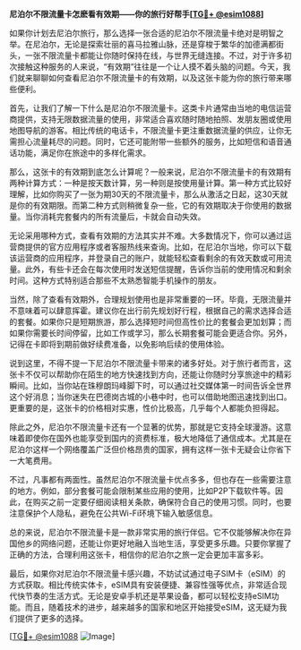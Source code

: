 **尼泊尔不限流量卡怎麽看有效期——你的旅行好帮手[[TG💪+ @esim1088](https://t.me/s/esim1088)]**

如果你计划去尼泊尔旅行，那么选择一张合适的尼泊尔不限流量卡绝对是明智之举。在尼泊尔，无论是探索壮丽的喜马拉雅山脉，还是穿梭于繁华的加德满都街头，一张不限流量卡都能让你随时保持在线，与世界无缝连接。不过，对于许多初次接触这种服务的人来说，“有效期”往往是一个让人摸不着头脑的问题。今天，我们就来聊聊如何查看尼泊尔不限流量卡的有效期，以及这张卡能为你的旅行带来哪些便利。

首先，让我们了解一下什么是尼泊尔不限流量卡。这类卡片通常由当地的电信运营商提供，支持无限数据流量的使用，非常适合喜欢随时随地拍照、发朋友圈或使用地图导航的游客。相比传统的电话卡，不限流量卡更注重数据流量的供应，让你无需担心流量耗尽的问题。同时，它还可能附带一些额外的服务，比如短信和语音通话功能，满足你在旅途中的多样化需求。

那么，这张卡的有效期到底怎么计算呢？一般来说，尼泊尔不限流量卡的有效期有两种计算方式：一种是按天数计算，另一种则是按使用量计算。第一种方式比较好理解，比如你购买了一张为期30天的不限流量卡，那么从激活之日起，这30天就是你的有效期限。而第二种方式则稍微复杂一些，它的有效期取决于你使用的数据量。当你消耗完套餐内的所有流量后，卡就会自动失效。

无论采用哪种方式，查看有效期的方法其实并不难。大多数情况下，你可以通过运营商提供的官方应用程序或者客服热线来查询。比如，在尼泊尔当地，你可以下载该运营商的应用程序，并登录自己的账户，就能轻松查看剩余的有效天数或可用流量。此外，有些卡还会在每次使用时发送短信提醒，告诉你当前的使用情况和剩余时间。这种方式特别适合那些不太熟悉智能手机操作的朋友。

当然，除了查看有效期外，合理规划使用也是非常重要的一环。毕竟，无限流量并不意味着可以肆意挥霍。建议你在出行前先规划好行程，根据自己的需求选择合适的套餐。如果你只是短期旅游，那么选择短时间但高性价比的套餐会更加划算；而如果你需要长时间停留，比如工作或学习，那么长期套餐可能会更适合你。另外，记得在卡即将到期前做好续费准备，以免影响后续的使用体验。

说到这里，不得不提一下尼泊尔不限流量卡带来的诸多好处。对于旅行者而言，这张卡不仅可以帮助你在陌生的地方快速找到方向，还能让你随时分享旅途中的精彩瞬间。比如，当你站在珠穆朗玛峰脚下时，可以通过社交媒体第一时间告诉全世界这个好消息；当你迷失在巴德岗古城的小巷中时，也可以借助地图迅速找到出口。更重要的是，这张卡的价格相对实惠，性价比极高，几乎每个人都能负担得起。

除此之外，尼泊尔不限流量卡还有一个显著的优势，那就是它支持全球漫游。这意味着即使你在国外也能享受到国内的资费标准，极大地降低了通信成本。尤其是在尼泊尔这样一个网络覆盖广泛但价格昂贵的国家，拥有这样一张卡无疑会让你省下一大笔费用。

不过，凡事都有两面性。虽然尼泊尔不限流量卡优点多多，但也存在一些需要注意的地方。例如，部分套餐可能会限制某些应用的使用，比如P2P下载软件等。因此，在购买之前一定要仔细阅读相关条款，确保符合自己的使用习惯。同时，也要注意保护个人隐私，避免在公共Wi-Fi环境下输入敏感信息。

总的来说，尼泊尔不限流量卡是一款非常实用的旅行伴侣。它不仅能够解决你在异国他乡的网络问题，还能让你更好地融入当地生活，享受更多乐趣。只要你掌握了正确的方法，合理利用这张卡，相信你的尼泊尔之旅一定会更加丰富多彩。

最后，如果你对尼泊尔不限流量卡感兴趣，不妨试试通过电子SIM卡（eSIM）的方式获取。相比传统实体卡，eSIM具有安装便捷、兼容性强等优点，非常适合现代快节奏的生活方式。无论是安卓手机还是苹果设备，都可以轻松支持eSIM功能。而且，随着技术的进步，越来越多的国家和地区开始接受eSIM，这无疑为我们提供了更多的选择。

[[TG💪+ @esim1088](https://t.me/s/esim1088) ![Image](https://i.postimg.cc/4NQfJmqS/Snipaste-2025-05-13-00-14-12.png)]